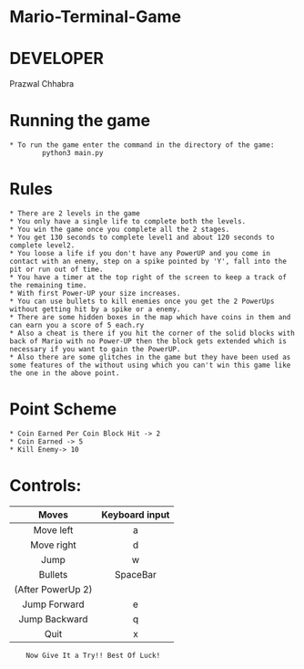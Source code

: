 # Mario-Terminal-Game

# DEVELOPER
Prazwal Chhabra

# Running the game
	* To run the game enter the command in the directory of the game:
			python3 main.py

# Rules
	* There are 2 levels in the game
	* You only have a single life to complete both the levels.
	* You win the game once you complete all the 2 stages.
	* You get 130 seconds to complete level1 and about 120 seconds to complete level2.
	* You loose a life if you don't have any PowerUP and you come in contact with an enemy, step on a spike pointed by 'Y', fall into the pit or run out of time.
	* You have a timer at the top right of the screen to keep a track of the remaining time.
	* With first Power-UP your size increases.
	* You can use bullets to kill enemies once you get the 2 PowerUps without getting hit by a spike or a enemy.
	* There are some hidden boxes in the map which have coins in them and can earn you a score of 5 each.ry
	* Also a cheat is there if you hit the corner of the solid blocks with back of Mario with no Power-UP then the block gets extended which is necessary if you want to gain the PowerUP.
	* Also there are some glitches in the game but they have been used as some features of the without using which you can't win this game like the one in the above point. 


# Point Scheme
	* Coin Earned Per Coin Block Hit -> 2
	* Coin Earned -> 5
	* Kill Enemy-> 10

# Controls:

|      Moves      | Keyboard input |
|:---------------:|:--------------:|
| Move left  	  |        a       |
| Move right 	  |        d       |
| Jump       	  |        w       |
| Bullets    	  |    SpaceBar    |
|(After PowerUp 2)|                |
| Jump Forward    |        e       |
| Jump Backward   |        q       |
| Quit            |        x       |

		Now Give It a Try!! Best Of Luck!
